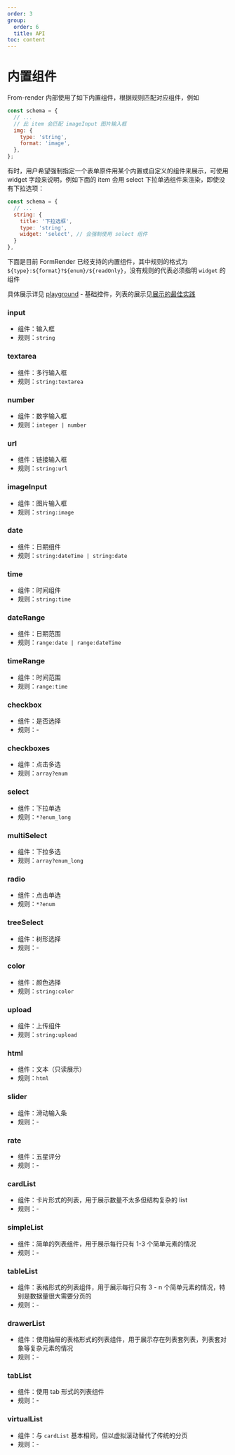 ```yaml
---
order: 3
group:
  order: 6
  title: API
toc: content
---
```


# 内置组件

From-render 内部使用了如下内置组件，根据规则匹配对应组件，例如

```js
const schema = {
  // ...
  // 此 item 会匹配 imageInput 图片输入框
  img: {
    type: 'string',
    format: 'image',
  },
};
```

有时，用户希望强制指定一个表单原件用某个内置或自定义的组件来展示，可使用 widget 字段来说明，例如下面的 item 会用 select 下拉单选组件来渲染，即使没有下拉选项：

```js
const schema = {
  // ...
  string: {
    title: '下拉选框',
    type: 'string',
    widget: 'select', // 会强制使用 select 组件
  }
},
```

下面是目前 FormRender 已经支持的内置组件，其中规则的格式为`${type}:${format}?${enum}/${readOnly}`，没有规则的代表必须指明 `widget` 的组件

具体展示详见 [playground](/playground) - 基础控件，列表的展示见[展示的最佳实践](/form-render/advanced/display#列表的展示)

### input

- 组件：输入框
- 规则：`string`

### textarea

- 组件：多行输入框
- 规则：`string:textarea`

### number

- 组件：数字输入框
- 规则：`integer | number`

### url

- 组件：链接输入框
- 规则：`string:url`

### imageInput

- 组件：图片输入框
- 规则：`string:image`

### date

- 组件：日期组件
- 规则：`string:dateTime | string:date`

### time

- 组件：时间组件
- 规则：`string:time`

### dateRange

- 组件：日期范围
- 规则：`range:date | range:dateTime`

### timeRange

- 组件：时间范围
- 规则：`range:time`

### checkbox

- 组件：是否选择
- 规则：-

### checkboxes

- 组件：点击多选
- 规则：`array?enum`

### select

- 组件：下拉单选
- 规则：`*?enum_long`

### multiSelect

- 组件：下拉多选
- 规则：`array?enum_long`

### radio

- 组件：点击单选
- 规则：`*?enum`

### treeSelect

- 组件：树形选择
- 规则：-

### color

- 组件：颜色选择
- 规则：`string:color`

### upload

- 组件：上传组件
- 规则：`string:upload`

### html

- 组件：文本（只读展示）
- 规则：`html`

### slider

- 组件：滑动输入条
- 规则：-

### rate

- 组件：五星评分
- 规则：-

### cardList

- 组件：卡片形式的列表，用于展示数量不太多但结构复杂的 list
- 规则：-

### simpleList

- 组件：简单的列表组件，用于展示每行只有 1-3 个简单元素的情况
- 规则：-

### tableList

- 组件：表格形式的列表组件，用于展示每行只有 3 - n 个简单元素的情况，特别是数据量很大需要分页的
- 规则：-

### drawerList

- 组件：使用抽屉的表格形式的列表组件，用于展示存在列表套列表，列表套对象等复杂元素的情况
- 规则：-

### tabList

- 组件：使用 tab 形式的列表组件
- 规则：-

### virtualList

- 组件：与 `cardList` 基本相同，但以虚拟滚动替代了传统的分页
- 规则：-
